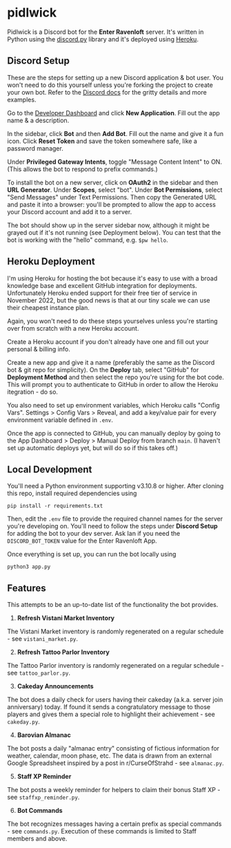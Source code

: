 # pidlwick

Pidlwick is a Discord bot for the **Enter Ravenloft** server. It's written in Python using the [discord.py](https://discordpy.readthedocs.io/en/latest/index.html) library and it's deployed using [Heroku](https://www.heroku.com/home).

## Discord Setup

These are the steps for setting up a new Discord application & bot user. You won't need to do this yourself unless
you're forking the project to create your own bot. Refer to the [Discord docs](https://discord.com/developers/docs/getting-started) for the gritty details and more examples.

Go to the [Developer Dashboard](https://discord.com/developers/applications) and click **New Application**.
Fill out the app name & a description.

In the sidebar, click **Bot** and then **Add Bot**. Fill out the name and give it a fun icon.
Click **Reset Token** and save the token somewhere safe, like a password manager.

Under **Privileged Gateway Intents**, toggle "Message Content Intent" to ON. (This allows the bot to respond to prefix commands.)

To install the bot on a new server, click on **OAuth2** in the sidebar and then **URL Generator**. Under **Scopes**, select "bot". Under **Bot Permissions**, select "Send Messages" under Text Permissions. Then copy the Generated URL and paste it into a browser: you'll be prompted to allow the app to access your Discord account and add it to a server.

The bot should show up in the server sidebar now, although it might be grayed out if it's not running (see Deployment below). You can test that the bot is working with the "hello" command, e.g. `$pw hello`.

## Heroku Deployment

I'm using Heroku for hosting the bot because it's easy to use with a broad knowledge base and excellent GitHub integration for deployments. Unfortunately Heroku ended support for their free tier of service in November 2022, but the good news is that at our tiny scale we can use their cheapest instance plan.

Again, you won't need to do these steps yourselves unless you're starting over from scratch with a new Heroku account.

Create a Heroku account if you don't already have one and fill out your personal & billing info.

Create a new app and give it a name (preferably the same as the Discord bot & git repo for simplicity). On the **Deploy** tab, select "GitHub" for **Deployment Method** and then select the repo you're using for the bot code. This will prompt you to authenticate to GitHub in order to allow the Heroku itegration - do so.

You also need to set up environment variables, which Heroku calls "Config Vars". Settings > Config Vars > Reveal, and add a key/value pair for every environment variable defined in `.env`.

Once the app is connected to GitHub, you can manually deploy by going to the App Dashboard > Deploy > Manual Deploy from branch `main`. (I haven't set up automatic deploys yet, but will do so if this takes off.)

## Local Development

You'll need a Python environment supporting v3.10.8 or higher. After cloning this repo, install required dependencies using
```
pip install -r requirements.txt
```

Then, edit the `.env` file to provide the required channel names for the server you're developing on. You'll need to follow the steps under **Discord Setup** for adding the bot to your dev server. Ask Ian if you need the `DISCORD_BOT_TOKEN` value for the Enter Ravenloft App.

Once everything is set up, you can run the bot locally using
```
python3 app.py
```

## Features

This attempts to be an up-to-date list of the functionality the bot provides.

1. **Refresh Vistani Market Inventory**

The Vistani Market inventory is randomly regenerated on a regular schedule - see `vistani_market.py`.

2. **Refresh Tattoo Parlor Inventory**

The Tattoo Parlor inventory is randomly regenerated on a regular schedule - see `tattoo_parlor.py`.

3. **Cakeday Announcements**

The bot does a daily check for users having their cakeday (a.k.a. server join anniversary) today. If found it sends a congratulatory message to those players and gives them a special role to highlight their achievement - see `cakeday.py`.

4. **Barovian Almanac**

The bot posts a daily "almanac entry" consisting of fictious information for weather, calendar, moon phase, etc. The data is drawn from an external Google Spreadsheet inspired by a post in r/CurseOfStrahd - see `almanac.py`.

5. **Staff XP Reminder**

The bot posts a weekly reminder for helpers to claim their bonus Staff XP - see `staffxp_reminder.py`.

6. **Bot Commands**

The bot recognizes messages having a certain prefix as special commands - see `commands.py`. Execution of these commands is limited to Staff members and above.
